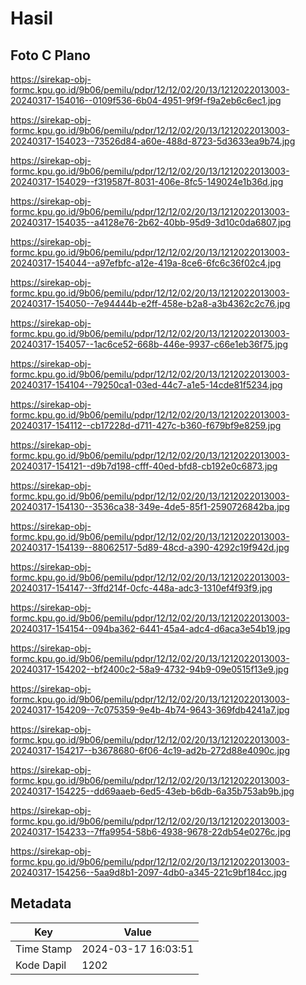 # Hasil

## Foto C Plano

https://sirekap-obj-formc.kpu.go.id/9b06/pemilu/pdpr/12/12/02/20/13/1212022013003-20240317-154016--0109f536-6b04-4951-9f9f-f9a2eb6c6ec1.jpg

https://sirekap-obj-formc.kpu.go.id/9b06/pemilu/pdpr/12/12/02/20/13/1212022013003-20240317-154023--73526d84-a60e-488d-8723-5d3633ea9b74.jpg

https://sirekap-obj-formc.kpu.go.id/9b06/pemilu/pdpr/12/12/02/20/13/1212022013003-20240317-154029--f319587f-8031-406e-8fc5-149024e1b36d.jpg

https://sirekap-obj-formc.kpu.go.id/9b06/pemilu/pdpr/12/12/02/20/13/1212022013003-20240317-154035--a4128e76-2b62-40bb-95d9-3d10c0da6807.jpg

https://sirekap-obj-formc.kpu.go.id/9b06/pemilu/pdpr/12/12/02/20/13/1212022013003-20240317-154044--a97efbfc-a12e-419a-8ce6-6fc6c36f02c4.jpg

https://sirekap-obj-formc.kpu.go.id/9b06/pemilu/pdpr/12/12/02/20/13/1212022013003-20240317-154050--7e94444b-e2ff-458e-b2a8-a3b4362c2c76.jpg

https://sirekap-obj-formc.kpu.go.id/9b06/pemilu/pdpr/12/12/02/20/13/1212022013003-20240317-154057--1ac6ce52-668b-446e-9937-c66e1eb36f75.jpg

https://sirekap-obj-formc.kpu.go.id/9b06/pemilu/pdpr/12/12/02/20/13/1212022013003-20240317-154104--79250ca1-03ed-44c7-a1e5-14cde81f5234.jpg

https://sirekap-obj-formc.kpu.go.id/9b06/pemilu/pdpr/12/12/02/20/13/1212022013003-20240317-154112--cb17228d-d711-427c-b360-f679bf9e8259.jpg

https://sirekap-obj-formc.kpu.go.id/9b06/pemilu/pdpr/12/12/02/20/13/1212022013003-20240317-154121--d9b7d198-cfff-40ed-bfd8-cb192e0c6873.jpg

https://sirekap-obj-formc.kpu.go.id/9b06/pemilu/pdpr/12/12/02/20/13/1212022013003-20240317-154130--3536ca38-349e-4de5-85f1-2590726842ba.jpg

https://sirekap-obj-formc.kpu.go.id/9b06/pemilu/pdpr/12/12/02/20/13/1212022013003-20240317-154139--88062517-5d89-48cd-a390-4292c19f942d.jpg

https://sirekap-obj-formc.kpu.go.id/9b06/pemilu/pdpr/12/12/02/20/13/1212022013003-20240317-154147--3ffd214f-0cfc-448a-adc3-1310ef4f93f9.jpg

https://sirekap-obj-formc.kpu.go.id/9b06/pemilu/pdpr/12/12/02/20/13/1212022013003-20240317-154154--094ba362-6441-45a4-adc4-d6aca3e54b19.jpg

https://sirekap-obj-formc.kpu.go.id/9b06/pemilu/pdpr/12/12/02/20/13/1212022013003-20240317-154202--bf2400c2-58a9-4732-94b9-09e0515f13e9.jpg

https://sirekap-obj-formc.kpu.go.id/9b06/pemilu/pdpr/12/12/02/20/13/1212022013003-20240317-154209--7c075359-9e4b-4b74-9643-369fdb4241a7.jpg

https://sirekap-obj-formc.kpu.go.id/9b06/pemilu/pdpr/12/12/02/20/13/1212022013003-20240317-154217--b3678680-6f06-4c19-ad2b-272d88e4090c.jpg

https://sirekap-obj-formc.kpu.go.id/9b06/pemilu/pdpr/12/12/02/20/13/1212022013003-20240317-154225--dd69aaeb-6ed5-43eb-b6db-6a35b753ab9b.jpg

https://sirekap-obj-formc.kpu.go.id/9b06/pemilu/pdpr/12/12/02/20/13/1212022013003-20240317-154233--7ffa9954-58b6-4938-9678-22db54e0276c.jpg

https://sirekap-obj-formc.kpu.go.id/9b06/pemilu/pdpr/12/12/02/20/13/1212022013003-20240317-154256--5aa9d8b1-2097-4db0-a345-221c9bf184cc.jpg


## Metadata

| Key        | Value               |
| ---------- | ------------------- |
| Time Stamp | 2024-03-17 16:03:51 |
| Kode Dapil | 1202                |



